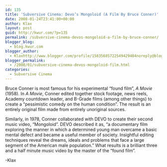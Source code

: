 ```yaml
---
id: 135
title: 'Subversive Cinema: Devo’s Mongoloid (A Film By Bruce Conner)'
date: 2008-01-24T23:41:00+00:00
author: Klax
layout: post
guid: http://kwur.com/?p=135
permalink: /subversive-cinema-devos-mongoloid-a-film-by-bruce-conner/
blogger_blog:
  - blog.kwur.com
blogger_author:
  - Klaxhttp://www.blogger.com/profile/15835685722549429484noreply@blogger.com
blogger_permalink:
  - /2008/01/subversive-cinema-devos-mongoloid-film.html
categories:
  - Subversive Cinema
---
```

<div class="pf-content">
  <p>
    Bruce Conner is most famous for his experimental “found film”, <span style="font-style: italic;">A Movie</span> (1958). In <span style="font-style: italic;">A Movie</span>, Conner edited together stock footage, news reels, Academy countdown leader, and B-Grade films (among other things) to create a “pessimistic comedy on the human condition”. The result is an entirely original film made from entirely unoriginal sources.
  </p>
  
  <p>
    Similarly, in 1978, Conner collaborated with DEVO to create their second music video, “Mongoloid”. DEVO described it as, “a documentary film <span style="text-decoration: underline;"></span>exploring the manner in which a determined young man overcame a basic mental defect and became a useful member of society. Insightful editing techniques reveal the dreams, ideals and problems that face a large segment of the American male population.” What results is a brilliant three and a half minute music video by the master of the “found film”.
  </p>
  
  <p>
  </p>
  
  <p>
    -Klax
  </p>
</div>